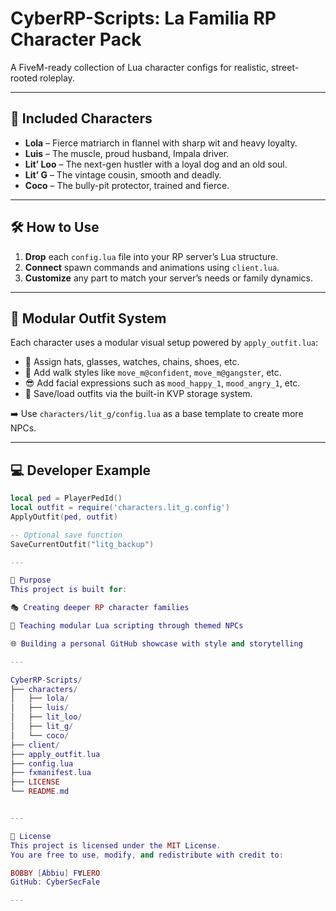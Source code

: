 # CyberRP-Scripts: La Familia RP Character Pack

A FiveM-ready collection of Lua character configs for realistic, street-rooted roleplay.

---

## 🔹 Included Characters

- **Lola** – Fierce matriarch in flannel with sharp wit and heavy loyalty.  
- **Luis** – The muscle, proud husband, Impala driver.  
- **Lit’ Loo** – The next-gen hustler with a loyal dog and an old soul.  
- **Lit’ G** – The vintage cousin, smooth and deadly.  
- **Coco** – The bully-pit protector, trained and fierce.

---

## 🛠️ How to Use

1. **Drop** each `config.lua` file into your RP server’s Lua structure.
2. **Connect** spawn commands and animations using `client.lua`.
3. **Customize** any part to match your server’s needs or family dynamics.

---

## 🧩 Modular Outfit System

Each character uses a modular visual setup powered by `apply_outfit.lua`:

- 🎩 Assign hats, glasses, watches, chains, shoes, etc.  
- 🚶 Add walk styles like `move_m@confident`, `move_m@gangster`, etc.  
- 😎 Add facial expressions such as `mood_happy_1`, `mood_angry_1`, etc.  
- 💾 Save/load outfits via the built-in KVP storage system.

➡️ Use `characters/lit_g/config.lua` as a base template to create more NPCs.

---

## 💻 Developer Example

```lua
local ped = PlayerPedId()
local outfit = require('characters.lit_g.config')
ApplyOutfit(ped, outfit)

-- Optional save function
SaveCurrentOutfit("litg_backup")

---

🎯 Purpose
This project is built for:

🎭 Creating deeper RP character families

🧠 Teaching modular Lua scripting through themed NPCs

🌐 Building a personal GitHub showcase with style and storytelling

---

CyberRP-Scripts/
├── characters/
│   ├── lola/
│   ├── luis/
│   ├── lit_loo/
│   ├── lit_g/
│   └── coco/
├── client/
├── apply_outfit.lua
├── config.lua
├── fxmanifest.lua
├── LICENSE
└── README.md


---

📄 License
This project is licensed under the MIT License.
You are free to use, modify, and redistribute with credit to:

BOBBY [Abbiu] FⱯLERO
GitHub: CyberSecFale

---



